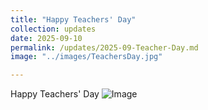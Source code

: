 ```yaml
---
title: "Happy Teachers' Day"
collection: updates
date: 2025-09-10
permalink: /updates/2025-09-Teacher-Day.md
image: "../images/TeachersDay.jpg"

---
```

Happy Teachers' Day
![Image](../images/TeachersDay.jpg) 
